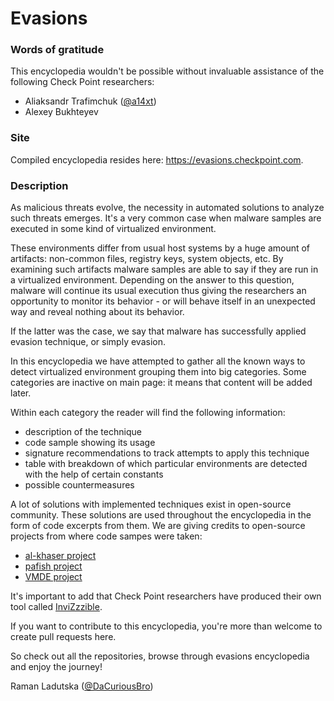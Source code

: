 # Evasions

### Words of gratitude

This encyclopedia wouldn't be possible without invaluable assistance of the following Check Point researchers:
* Aliaksandr Trafimchuk ([@a14xt][a14xt])
* Alexey Bukhteyev

### Site

Compiled encyclopedia resides here: https://evasions.checkpoint.com.

### Description

As malicious threats evolve, the necessity in automated solutions to analyze such threats emerges. It's a very common case when malware samples are executed in some kind of virtualized environment.

These environments differ from usual host systems by a huge amount of artifacts: non-common files, registry keys, system objects, etc. By examining such artifacts malware samples are able to say if they are run in a virtualized environment. Depending on the answer to this question, malware will continue its usual execution thus giving the researchers an opportunity to monitor its behavior - or will behave itself in an unexpected way and reveal nothing about its behavior. 

If the latter was the case, we say that malware has successfully applied evasion technique, or simply evasion.

In this encyclopedia we have attempted to gather all the known ways to detect virtualized environment grouping them into big categories. Some categories are inactive on main page: it means that content will be added later.

Within each category the reader will find the following information:
* description of the technique
* code sample showing its usage
* signature recommendations to track attempts to apply this technique
* table with breakdown of which particular environments are detected with the help of certain constants
* possible countermeasures

A lot of solutions with implemented techniques exist in open-source community. These solutions are used throughout the encyclopedia in the form of code excerpts from them. We are giving credits to open-source projects from where code sampes were taken: 
* [al-khaser project][al-khaser]
* [pafish project][pafish]
* [VMDE project][vmde]

It's important to add that Check Point researchers have produced their own tool called [InviZzzible][invizzzible].

If you want to contribute to this encyclopedia, you're more than welcome to create pull requests here.

So check out all the repositories, browse through evasions encyclopedia and enjoy the journey!

Raman Ladutska ([@DaCuriousBro][DaCuriousBro])


[a14xt]: <https://twitter.com/a14xt>
[al-khaser]: <https://github.com/LordNoteworthy/al-khaser>
[pafish]: <https://github.com/a0rtega/pafish>
[vmde]: <https://github.com/hfiref0x/VMDE>
[invizzzible]: <https://github.com/CheckPointSW/InviZzzible>
[DaCuriousBro]: <https://twitter.com/DaCuriousBro>
